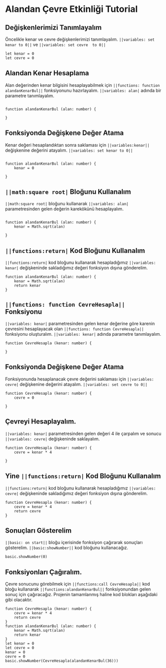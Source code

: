 # Alandan Çevre Etkinliği Tutorial

## Değişkenlerimizi Tanımlayalım

Öncelikle kenar ve cevre değişkenlerimizi tanımlayalım. ``||variables: set kenar to 0||`` ve ``||variables: set cevre  to 0||`` 

```blocks
let kenar = 0
let cevre = 0
```

## Alandan Kenar Hesaplama 
Alan değerinden kenar bilgisini hesaplayabilmek için ``||functions: function alandanKenarBul||``  fonksiyonunu hazırlayalım.
 ``||variables: alan|`` adında bir parametre tanımlayalım.

```blocks

function alandanKenarBul (alan: number) {
 
}
```
## Fonksiyonda Değişkene Değer Atama
Kenar değeri hesaplandıktan sonra saklaması için ``||variables:kenar||`` değişkenine değerini atayalım.
``||variables: set kenar to 0||`` 
```blocks

function alandanKenarBul (alan: number) {
    kenar = 0
 
}

```

## ``||math:square root|`` Bloğunu Kullanalım
``||math:square root|`` bloğunu kullanarak ``||variables: alan|`` parametresinden gelen değerin karekökünü hesaplayalım.
```blocks

function alandanKenarBul (alan: number) {
    kenar = Math.sqrt(alan)
    
}
```

## ``||functions:return|`` Kod Bloğunu Kullanalım
``||functions:return|`` kod bloğunu kullanarak hesapladığımız ``||variables: kenar|`` değişkeninde sakladığımız değeri fonksiyon dışına gönderelim.
```blocks
function alandanKenarBul (alan: number) {
    kenar = Math.sqrt(alan)
    return kenar
}
```

## ``||functions: function CevreHesapla||`` Fonksiyonu
``||variables: kenar|`` parametresinden gelen kenar değerine göre karenin çevresini hesaplayacak olan ``||functions: function CevreHesapla||`` fonksiyonu oluşturalım.
``||variables: kenar|`` adında parametre tanımlayalım.


```blocks 
function CevreHesapla (kenar: number) {
   
}

```



## Fonksiyonda Değişkene Değer Atama

Fonksiyonunda hesaplanacak çevre değerini saklaması için ``||variables: cevre|`` değişkenine değerini atayalım.
 ``||variables: set cevre to 0||`` 

```blocks
function CevreHesapla (kenar: number) {
    cevre = 0
  
}
```

## Çevreyi Hesaplayalım.
``||variables: kenar|``  parametresinden gelen değeri 4 ile çarpalım ve sonucu ``||variables: cevre|`` değişkeninde saklayalım.

```blocks
function CevreHesapla (kenar: number) {
    cevre = kenar * 4
    
}
```

## Yine  ``||functions:return|`` Kod Bloğunu Kullanalım
 ``||functions:return|`` kod bloğunu kullanarak hesapladığımız ``||variables: cevre|`` değişkeninde sakladığımız değeri fonksiyon dışına gönderelim.
```blocks
function CevreHesapla (kenar: number) {
    cevre = kenar * 4
    return cevre
}
```

## Sonuçları Gösterelim
``||basic: on start||`` bloğu içerisinde fonksiyon çağırarak sonuçları gösterelim. ``||basic:showNumber||`` kod bloğunu kullanacağız.

```blocks
basic.showNumber(0)

```



## Fonksiyonları Çağıralım.
Çevre sonucunu görebilmek için  ``||functions:call CevreHesapla||`` kod bloğu kullanarak ``||functions:alandanKenarBul||`` fonksiyonundan gelen sonuç için çağıracağız.
Projenin tamamlanmış haline kod blokları aşağıdaki gibi olacaktır.

```blocks
function CevreHesapla (kenar: number) {
    cevre = kenar * 4
    return cevre
}
function alandanKenarBul (alan: number) {
    kenar = Math.sqrt(alan)
    return kenar
}
let kenar = 0
let cevre = 0
kenar = 0
cevre = 0
basic.showNumber(CevreHesapla(alandanKenarBul(36)))
```


